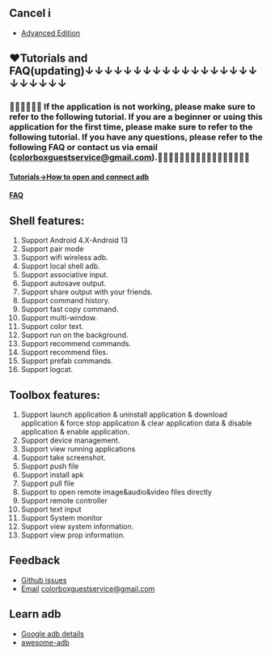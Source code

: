 ## Cancel i 
- [Advanced Edition](https://play.google.com/store/apps/details?id=com.github.superadb)

## ❤️Tutorials and FAQ(updating)↓↓↓↓↓↓↓↓↓↓↓↓↓↓↓↓↓↓↓↓↓↓↓↓
### 💎💎💎💎💎💎 If the application is not working, please make sure to refer to the following tutorial. If you are a beginner or using this application for the first time, please make sure to refer to the following tutorial. If you have any questions, please refer to the following FAQ or contact us via email (colorboxguestservice@gmail.com).🍏🍎🍐🍊🍋🍌🍉🍇🍓🍈🍒🍑🥭🍍🥥🥝🍅
#### [Tutorials->How to open and connect adb](./md/tutorials.md)
#### [FAQ](./md/tutorials.md)

## Shell features:
1. Support Android 4.X-Android 13
2. Support pair mode
3. Support wifi wireless adb.
4. Support local shell adb.
5. Support associative input.
6. Support autosave output.
7. Support share output with your friends.
8. Support command history.
9. Support fast copy command.
10. Support multi-window.
11. Support color text.
12. Support run on the background.
13. Support recommend commands.
14. Support recommend files.
15. Support prefab commands.
16. Support logcat.

## Toolbox features:
1. Support launch application & uninstall application & download application & force stop application & clear application data & disable application & enable application.
2. Support device management.
3. Support view running applications
4. Support take screenshot.
5. Support push file
6. Support install apk
7. Support pull file
8. Support to open remote image&audio&video files directly
9. Support remote controller
10. Support text input
11. Support System monitor
12. Support view system information.
13. Support view prop information.

## Feedback
- [Github issues](https://github.com/jarhot1992/Remote-ADB/issues)
- [Email]() colorboxguestservice@gmail.com

## Learn adb
- [Google adb details](https://developer.android.com/studio/command-line/adb)
- [awesome-adb](https://github.com/mzlogin/awesome-adb/blob/master/README.en.md)
